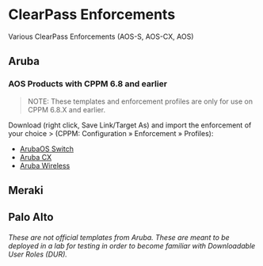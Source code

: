 # ClearPass Enforcements
Various ClearPass Enforcements (AOS-S, AOS-CX, AOS)

## Aruba

### AOS Products with CPPM 6.8 and earlier
> NOTE: These templates and enforcement profiles are only for use on CPPM 6.8.X and earlier.

Download (right click, Save Link/Target As) and import the enforcement of your choice > (CPPM: Configuration » Enforcement » Profiles):
* [ArubaOS Switch](https://github.com/nowireless4u/clearpass-related/tree/master/AOS-S)
* [Aruba CX](https://github.com/nowireless4u/clearpass-related/tree/master/AOS-CX)
* [Aruba Wireless](https://github.com/nowireless4u/clearpass-related/tree/master/AOS-WLAN)

## Meraki

## Palo Alto




###### These are not official templates from Aruba. These are meant to be deployed in a lab for testing in order to become familiar with Downloadable User Roles (DUR). 
